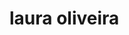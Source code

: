 <!DOCTYPE html>
<html>
<head>
    <meta charset="utf-8">
    <title>Pagina pessoal</title>
</head>
<body>
 <h1>laura oliveira</h1>

<body>


</html>